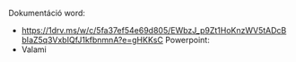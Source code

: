 Dokumentáció word: 
 - https://1drv.ms/w/c/5fa37ef54e69d805/EWbzJ_p9Zt1HoKnzWV5tADcBbIaZ5q3VxbIQfJ1kfbnmnA?e=gHKKsC
Powerpoint: 
 - Valami
